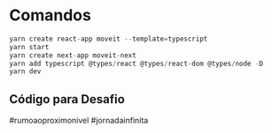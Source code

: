 # Comandos

```ts
yarn create react-app moveit --template=typescript
yarn start
yarn create next-app moveit-next
yarn add typescript @types/react @types/react-dom @types/node -D
yarn dev
```

## Código para Desafio

#rumoaoproximonivel
#jornadainfinita
